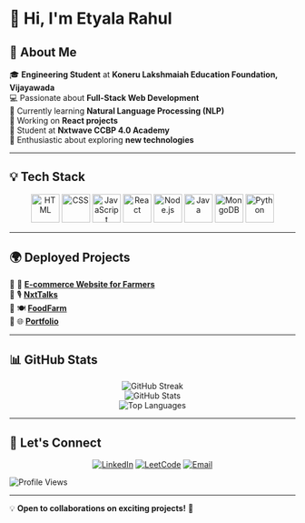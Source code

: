 # 👋 Hi, I'm Etyala Rahul  

## 🚀 About Me  
🎓 **Engineering Student** at **Koneru Lakshmaiah Education Foundation, Vijayawada**  
💻 Passionate about **Full-Stack Web Development**  
🤖 Currently learning **Natural Language Processing (NLP)**  
🎯 Working on **React projects**  
📖 Student at **Nxtwave CCBP 4.0 Academy**  
🌱 Enthusiastic about exploring **new technologies**  

---

## 💡 Tech Stack  
<p align="center">
  <img src="https://cdn.jsdelivr.net/gh/devicons/devicon/icons/html5/html5-original.svg" alt="HTML" width="50" height="50"/>
  <img src="https://cdn.jsdelivr.net/gh/devicons/devicon/icons/css3/css3-original.svg" alt="CSS" width="50" height="50"/>
  <img src="https://cdn.jsdelivr.net/gh/devicons/devicon/icons/javascript/javascript-original.svg" alt="JavaScript" width="50" height="50"/>
  <img src="https://cdn.jsdelivr.net/gh/devicons/devicon/icons/react/react-original.svg" alt="React" width="50" height="50"/>
  <img src="https://cdn.jsdelivr.net/gh/devicons/devicon/icons/nodejs/nodejs-original.svg" alt="Node.js" width="50" height="50"/>
  <img src="https://cdn.jsdelivr.net/gh/devicons/devicon/icons/java/java-original.svg" alt="Java" width="50" height="50"/>
  <img src="https://cdn.jsdelivr.net/gh/devicons/devicon/icons/mongodb/mongodb-original.svg" alt="MongoDB" width="50" height="50"/>
  <img src="https://cdn.jsdelivr.net/gh/devicons/devicon/icons/python/python-original.svg" alt="Python" width="50" height="50"/>
</p>

---

## 🌍 Deployed Projects  
🔹 🛒 **[E-commerce Website for Farmers](https://e-commerce-fron-89rh.onrender.com/)**  
🔹 🎙️ **[NxtTalks](https://rahuletyala.ccbp.tech/)**  
🔹 🍽️ **[FoodFarm](https://rahuletyalafm.ccbp.tech/)**  
🔹 🌐 **[Portfolio](https://portfoliorahul.ccbp.tech/)**  

---

## 📊 GitHub Stats  

<p align="center">
  <img src="https://github-readme-streak-stats.herokuapp.com/?user=EtyalaRahul&theme=tokyonight" alt="GitHub Streak" />
  <br/>
  <img src="https://github-readme-stats.vercel.app/api?username=EtyalaRahul&show_icons=true&theme=radical" alt="GitHub Stats" />
  <br/>
  <img src="https://github-readme-stats.vercel.app/api/top-langs/?username=EtyalaRahul&layout=compact&theme=tokyonight" alt="Top Languages" />
</p>

---

## 🤝 Let's Connect  
<p align="center">
  <a href="https://www.linkedin.com/in/etyalarahul/"><img src="https://img.shields.io/badge/-LinkedIn-blue?style=for-the-badge&logo=linkedin" alt="LinkedIn"/></a>
  <a href="https://leetcode.com/u/klu_2300032656/"><img src="https://img.shields.io/badge/-LeetCode-orange?style=for-the-badge&logo=leetcode" alt="LeetCode"/></a>
  <a href="mailto:rahuletyala@gmail.com"><img src="https://img.shields.io/badge/-Email-red?style=for-the-badge&logo=gmail&logoColor=white" alt="Email"/></a>
</p>

![Profile Views](https://komarev.com/ghpvc/?username=EtyalaRahul&color=blue&style=flat)  

---

💡 **Open to collaborations on exciting projects!** 🚀
